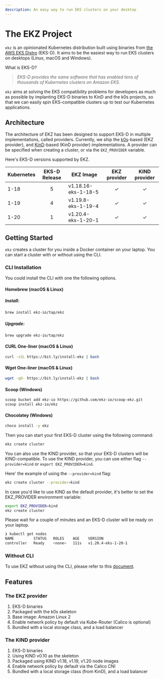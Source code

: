 ```yaml
---
description: An easy way to run EKS clusters on your desktop
---
```


# The EKZ Project

`ekz` is an opinionated Kubernetes distribution built using binaries from [the AWS EKS Distro](https://distro.eks.amazonaws.com/) \(EKS-D\). It aims to be the easiest way to run EKS clusters on desktops (Linux, macOS and Windows).

What is EKS-D?

> _EKS-D provides the same software that has enabled tens of thousands of Kubernetes clusters on Amazon EKS._

`ekz` aims at solving the EKS compatibility problems for developers as much as possible by implanting EKS-D binaries to KinD and the k0s projects, so that we can easily spin EKS-compatible clusters up to test our Kubernetes applications.

## Architecture

The architecture of EKZ has been designed to support EKS-D in multiple implementations, called providers. Currently, we ship the [k0s](https://github.com/k0sproject/k0s)-based \(EKZ provider\), and [KinD](https://github.com/kubernetes-sigs/kind/)-based \(KinD provider\) implementations. A provider can be specified when creating a cluster, or via the `EKZ_PROVIDER` variable.

Here's EKS-D versions supported by EKZ.

| Kubernetes | EKS-D Release | EKZ Image     | EKZ provider  | KIND provider|
|------------|:-------------:| ------------------- | :-----------: | :----------: |
| 1-18       | 5       | v1.18.16-eks-1-18-5 | ✓             | ✓            |
| 1-19       | 4       | v1.19.8-eks-1-19-4  | ✓             | ✓            |
| 1-20       | 1       | v1.20.4-eks-1-20-1  | ✓             | ✓            |

## Getting Started

`ekz` creates a cluster for you inside a Docker container on your laptop. You can start a cluster with or without using the CLI.

### CLI Installation

You could install the CLI with one the following options.

#### Homebrew \(macOS & Linux\)

##### Install:
```bash
brew install ekz-io/tap/ekz
```
##### Upgrade:
```bash
brew upgrade ekz-io/tap/ekz
```

#### CURL One-liner \(macOS & Linux\)

```bash
curl -sSL https://bit.ly/install-ekz | bash
```

#### Wget One-liner \(macOS & Linux\)

```bash
wget -qO- https://bit.ly/install-ekz | bash
```

#### Scoop \(Windows\)

```bash
scoop bucket add ekz-io https://github.com/ekz-io/scoop-ekz.git
scoop install ekz-io/ekz
```

#### Chocolatey \(Windows\)

```bash
choco install -y ekz
```

Then you can start your first EKS-D cluster using the following command:

```bash
ekz create cluster
```

You can also use the KIND provider, so that your EKS-D clusters will be KIND-compatible. To use the KIND provider, you can use either flag `--provider=kind` or `export EKZ_PROVIDER=kind`.

Here' the example of using the `--provider=kind` flag:

```bash
ekz create cluster --provider=kind
```

In case you'd like to use KIND as the default provider, it's better to set the EKZ\_PROVIDER environment variable:

```bash
export EKZ_PROVIDER=kind
ekz create cluster
```

Please wait for a couple of minutes and an EKS-D cluster will be ready on your laptop.

```bash
❯ kubectl get nodes
NAME         STATUS   ROLES    AGE    VERSION
controller   Ready    <none>   111s   v1.20.4-eks-1-20-1
```

### Without CLI

To use EKZ without using the CLI, please refer to this [document](without_cli.md).

## Features

### The EKZ provider

1. EKS-D binaries
2. Packaged with the k0s skeleton 
3. Base image: Amazon Linux 2 
4. Enable network policy by default via Kube-Router (Calico is optional)
5. Bundled with a local storage class, and a load balancer

### The KIND provider

1. EKS-D binaries
2. Using KIND v0.10 as the skeleton
3. Packaged using KIND v1.18, v1.19, v1.20 node images
4. Enable network policy by default via the Calico CNI
5. Bundled with a local storage class (from KinD), and a load balancer
